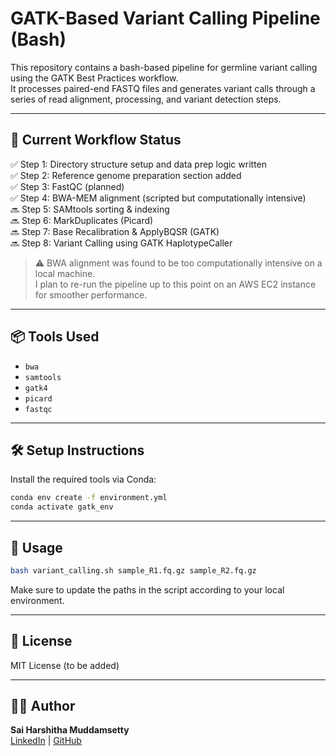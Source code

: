# GATK-Based Variant Calling Pipeline (Bash)

This repository contains a bash-based pipeline for germline variant calling using the GATK Best Practices workflow.  
It processes paired-end FASTQ files and generates variant calls through a series of read alignment, processing, and variant detection steps.

---

## 🧪 Current Workflow Status

✅ Step 1: Directory structure setup and data prep logic written  
✅ Step 2: Reference genome preparation section added  
✅ Step 3: FastQC (planned)  
✅ Step 4: BWA-MEM alignment (scripted but computationally intensive)  
🔜 Step 5: SAMtools sorting & indexing  
🔜 Step 6: MarkDuplicates (Picard)  
🔜 Step 7: Base Recalibration & ApplyBQSR (GATK)  
🔜 Step 8: Variant Calling using GATK HaplotypeCaller

> ⚠️ BWA alignment was found to be too computationally intensive on a local machine.  
> I plan to re-run the pipeline up to this point on an AWS EC2 instance for smoother performance.

---

## 📦 Tools Used

- `bwa`
- `samtools`
- `gatk4`
- `picard`
- `fastqc`

---

## 🛠️ Setup Instructions

Install the required tools via Conda:

```bash
conda env create -f environment.yml
conda activate gatk_env
```

---

## 🚀 Usage

```bash
bash variant_calling.sh sample_R1.fq.gz sample_R2.fq.gz
```

Make sure to update the paths in the script according to your local environment.

---

## 📄 License

MIT License (to be added)

---

## 👩‍💻 Author

**Sai Harshitha Muddamsetty**  
[LinkedIn](https://www.linkedin.com/in/harshitha-muddamsetty) | [GitHub](https://github.com/Harshitha-MI)
